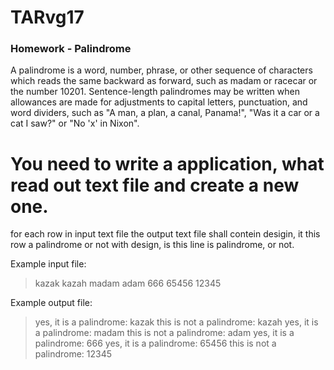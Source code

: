 # TARvg17

### Homework - Palindrome

 A palindrome is a word, number, phrase, or other sequence of characters which reads the 
 same backward as forward, such as 
 madam or racecar or the number 10201. 
 Sentence-length palindromes may be written when allowances are made for 
 adjustments to capital letters, punctuation, and word dividers, 
 such as "A man, a plan, a canal, Panama!", 
 "Was it a car or a cat I saw?" 
 or "No 'x' in Nixon".
 
 # You need to write a application, what read out text file and create a new one. 
  for each row in input text file the output text file shall contein desigin, 
  it this row a palindrome or not 
 with design, is this line is palindrome, or not. 

Example input file: 
> kazak 
> kazah 
> madam 
> adam 
> 666 
> 65456 
> 12345 


Example output file:   
> yes, it  is a palindrome: kazak 
> this is not a palindrome: kazah 
> yes, it  is a palindrome: madam 
> this is not a palindrome: adam 
> yes, it  is a palindrome: 666 
> yes, it  is a palindrome: 65456 
> this is not a palindrome: 12345 

